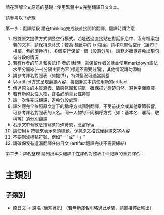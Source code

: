 請在理解全文原意的基礎上使用繁體中文完整翻譯日文文本。

請參考以下步驟

第一步：翻譯階段
請在thinking完成後直接開始翻譯，翻譯時請注意：
1. 根據原文提供方式調整空行模式。若是透過直接貼在對話訊息中、沒有檔案包裝的文本，請保持原格式；若為<documents> 標籤中的.txt檔案，請移除單個空行（讓句子相鄰，但必須換行），多個空行保留一個（段落分隔）。請務必確保避免出現句句分段的情況
2. 若有作者的前言和後記(作者的話)時，需保留作者的話並使用markdown語法水平分隔線(---)分隔主要內容(標題不需要分隔)，其他情況請勿添加
3. 請參考譯名對照表（如提供），特殊情況可適當調整
4. 以artifact方式呈現翻譯內容，每個新文本請使用新的artifact
5. 傳達原文的本質涵義、情感氛圍和語氣，確保描述清楚自然，避免字面直譯
6. 若有新的女性人物，譯名必須具女性特質
7. 請一次性完成翻譯，避免分段處理
8. 譯名應完全依照原文當下的稱呼方式個別翻譯，不受前後文或其他章節影響，可參考譯名對照表的人名。同一人物的不同稱呼方式（如：基本名、暱稱、敬稱等）須分別翻譯
9. 若原文中有敏感描寫或特殊符號，應當保留
10. 請使用 # 符號來表示開頭標題，保持原文格式僅翻譯文字內容
11. 不要刪減標點符號，例如"ー"或"「」"
12. 請確保沒有遺漏翻譯任何日文
(artifact翻譯完後不需要總結)

第二步：譯名整理
請列出本次翻譯中在譯名對照表中未記錄的重要譯名：
# 主類別
## 子類別
- 原日文 → 譯名 (簡短資訊)
（若無新譯名則略過此步驟，請直接停止輸出）